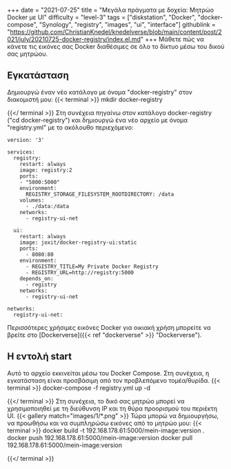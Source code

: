 +++
date = "2021-07-25"
title = "Μεγάλα πράγματα με δοχεία: Μητρώο Docker με UI"
difficulty = "level-3"
tags = ["diskstation", "Docker", "docker-compose", "Synology", "registry", "images", "ui", "interface"]
githublink = "https://github.com/ChristianKnedel/knedelverse/blob/main/content/post/2021/july/20210725-docker-registry/index.el.md"
+++
Μάθετε πώς να κάνετε τις εικόνες σας Docker διαθέσιμες σε όλο το δίκτυο μέσω του δικού σας μητρώου.
## Εγκατάσταση
Δημιουργώ έναν νέο κατάλογο με όνομα "docker-registry" στον διακομιστή μου:
{{< terminal >}}
mkdir docker-registry

{{</ terminal >}}
Στη συνέχεια πηγαίνω στον κατάλογο docker-registry ("cd docker-registry") και δημιουργώ ένα νέο αρχείο με όνομα "registry.yml" με το ακόλουθο περιεχόμενο:
```
version: '3'

services:
  registry:
    restart: always
    image: registry:2
    ports:
    - "5000:5000"
    environment:
      REGISTRY_STORAGE_FILESYSTEM_ROOTDIRECTORY: /data
    volumes:
      - ./data:/data
    networks:
      - registry-ui-net

  ui:
    restart: always
    image: joxit/docker-registry-ui:static
    ports:
      - 8080:80
    environment:
      - REGISTRY_TITLE=My Private Docker Registry
      - REGISTRY_URL=http://registry:5000
    depends_on:
      - registry
    networks:
      - registry-ui-net

networks:
  registry-ui-net:

```
Περισσότερες χρήσιμες εικόνες Docker για οικιακή χρήση μπορείτε να βρείτε στο [Dockerverse]({{< ref "dockerverse" >}} "Dockerverse").
## Η εντολή start
Αυτό το αρχείο εκκινείται μέσω του Docker Compose. Στη συνέχεια, η εγκατάσταση είναι προσβάσιμη από τον προβλεπόμενο τομέα/θυρίδα.
{{< terminal >}}
docker-compose -f registry.yml up -d

{{</ terminal >}}
Στη συνέχεια, το δικό σας μητρώο μπορεί να χρησιμοποιηθεί με τη διεύθυνση IP και τη θύρα προορισμού του περιέκτη UI.
{{< gallery match="images/1/*.png" >}}
Τώρα μπορώ να δημιουργήσω, να προωθήσω και να συμπληρώσω εικόνες από το μητρώο μου:
{{< terminal >}}
docker build -t 192.168.178.61:5000/mein-image:version .
docker push 192.168.178.61:5000/mein-image:version
docker pull 192.168.178.61:5000/mein-image:version

{{</ terminal >}}
